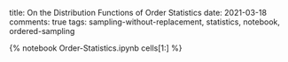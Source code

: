 title: On the Distribution Functions of Order Statistics
date: 2021-03-18
comments: true
tags: sampling-without-replacement, statistics, notebook, ordered-sampling

{% notebook Order-Statistics.ipynb cells[1:] %}
